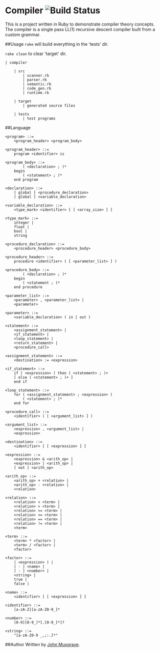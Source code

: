 Compiler ![Build Status](https://travis-ci.org/musgravejw/compiler.svg?branch=master)
========
This is a project written in Ruby to demonstrate compiler theory concepts.
The compiler is a single pass LL(1) recursive descent compiler built from a custom grammar.

##Usage
`rake` will build everything in the 'tests' dir.

`rake clean` to clear 'target' dir.

```
| compiler

    | src
        | scanner.rb
        | parser.rb
        | semantic.rb
        | code_gen.rb
        | runtime.rb 

    | target
        | generated source files

    | tests
        | test programs
```

##Language
```
<program> ::=
    <program_header> <program_body>

<program_header> ::=
    program <identifier> is

<program_body> ::=
        ( <declaration> ; )*
    begin
        ( <statement> ; )*
    end program

<declaration> ::=
    [ global ] <procedure_declaration>
    [ global ] <variable_declaration>

<variable_declaration> ::=
    <type_mark> <identifier> [ [ <array_size> ] ]

<type_mark> ::=
    integer |
    float |
    bool |
    string

<procedure_declaration> ::=
    <procedure_header> <procedure_body>

<procedure_header> ::=
    procedure <identifier> ( [ <parameter_list> ] )

<procedure_body> ::=
        ( <declaration> ; )*
    begin
        ( <statement ; )*
    end procedure

<parameter_list> ::=
    <parameter> , <parameter_list> |
    <parameter>

<parameter> ::=
    <variable_declaration> ( in | out )

<statement> ::=
    <assignment_statement> |
    <if_statement> |
    <loop_statement> |
    <return_statement> |
    <procedure_call>

<assignment_statement> ::=
    <destination> := <expression>

<if_statement> ::=
    if ( <expression> ) then ( <statement> ; )+
    [ else ( <statement> ; )+ ]
    end if

<loop_statement> ::=
    for ( <assignment_statement> ; <expression> )
        ( <statement> ; )*
    end for

<procedure_call> ::=
    <identifier> ( [ <argument_list> ] )

<argument_list> ::=
    <expression> , <argument_list> |
    <expression>

<destination> ::=
    <identifier> [ [ <expression> ] ]

<expression> ::=
    <expression> & <arith_op> |
    <expression> | <arith_op> |
    [ not ] <arith_op>

<arith_op> ::=
    <arith_op> + <relation> |
    <arith_op> - <relation> |
    <relation>

<relation> ::=
    <relation> < <term> |
    <relation> > <term> |
    <relation> >= <term> |
    <relation> <= <term> |
    <relation> == <term> |
    <relation> != <term> |
    <term>

<term> ::=
    <term> * <factor> |
    <term> / <factor> |
    <factor>

<factor> ::=
    ( <expression> ) |
    [ - ] <name> |
    [ - ] <number> |
    <string> |
    true |
    false |

<name> ::=
    <identifier> [ [ <expression> ] ]

<identifier> ::=
    [a-zA-Z][a-zA-Z0-9_]*

<number> ::=
    [0-9][0-9_]*[.[0-9_]*]?

<string> ::=
    "[a-zA-Z0-9 _,;:.]*"
```

##Author
Written by [John Musgrave](http://johnmusgrave.com).
